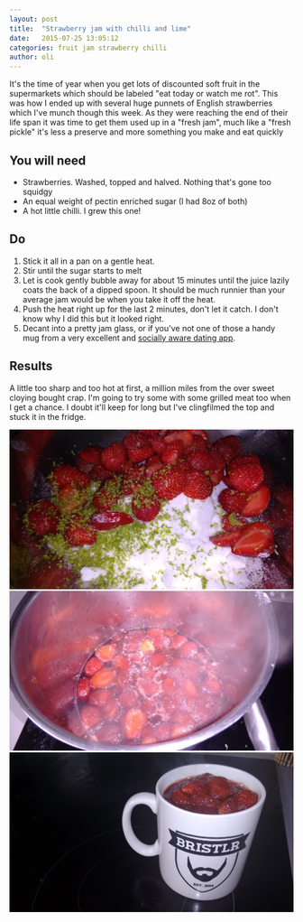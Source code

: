 ```yaml
---
layout: post
title:  "Strawberry jam with chilli and lime"
date:   2015-07-25 13:05:12
categories: fruit jam strawberry chilli
author: oli
---
```


It's the time of year when you get lots of discounted soft fruit in the supermarkets which should be labeled "eat today or watch me rot".  This was how I ended up with several huge punnets of English strawberries which I've munch though this week.  As they were reaching the end of their life span it was time to get them used up in a "fresh jam", much like a "fresh pickle" it's less a preserve and more something you make and eat quickly


## You will need

* Strawberries.  Washed, topped and halved.  Nothing that's gone too squidgy
* An equal weight of pectin enriched sugar (I had 8oz of both)
* A hot little chilli.  I grew this one!


## Do

1. Stick it all in a pan on a gentle heat.
2. Stir until the sugar starts to melt
3. Let is cook gently bubble away for about 15 minutes until the juice lazily coats the back of a dipped spoon.  It should be much runnier than your average jam would be when you take it off the heat.
4. Push the heat right up for the last 2 minutes, don't let it catch.  I don't know why I did this but it looked right.
5. Decant into a pretty jam glass, or if you've not one of those a handy mug from a very excellent and [socially aware dating app](http://blog.bristlr.com/were-not-adding-gender-options-until-we-can-do-it-right/).

## Results

A little too sharp and too hot at first, a million miles from the over sweet cloying bought crap.  I'm going to try some with some grilled meat too when I get a chance.  I doubt it'll keep for long but I've clingfilmed the top and stuck it in the fridge.

![Ingredients](/images/strawberry/strawberry-1.jpg)
![Happily bubbling](/images/strawberry/strawberry-2.jpg)
![Finished product](/images/strawberry/strawberry-3.jpg)
